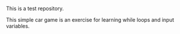 This is a test repository.

This simple car game is an exercise for learning while loops and input variables.
